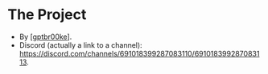 # The Project
 - By [[gptbr00ke]].
 - Discord (actually a link to a channel): https://discord.com/channels/691018399287083110/691018399287083113.

[//begin]: # "Autogenerated link references for markdown compatibility"
[gptbr00ke]: gptbr00ke "Gptbr00ke"
[//end]: # "Autogenerated link references"